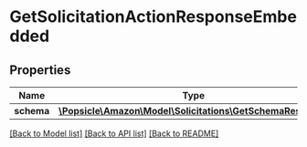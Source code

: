 # GetSolicitationActionResponseEmbedded

## Properties
Name | Type | Description | Notes
------------ | ------------- | ------------- | -------------
**schema** | [**\Popsicle\Amazon\Model\Solicitations\GetSchemaResponse**](GetSchemaResponse.md) |  | [optional] 

[[Back to Model list]](../../README.md#documentation-for-models) [[Back to API list]](../../README.md#documentation-for-api-endpoints) [[Back to README]](../../README.md)

